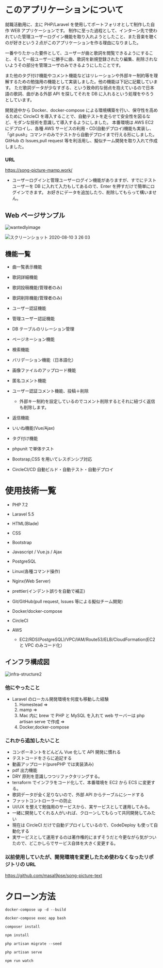# このアプリケーションについて

就職活動用に、主に PHP/Laravel を使用してポートフォリオとして制作した自作 WEB アプリケーションです。
制作に至った過程として、インターン先で使われていた管理ユーザーログイン機能を取り入れようとしたこと、また音楽を聴くのが好きという２点がこのアプリケーションを作る理由になりました。

一番やりたかった要件として、ユーザーが曲と歌詞を閲覧できるようにすること、そして一般ユーザーに勝手に曲、歌詞を新規登録されたり編集、削除されないようその部分を管理ユーザのみできるようにしたことです。

また他のタグ付け機能やコメント機能などはリレーションや外部キー制約等を理解するための勉強用の機能として実装しました。他の機能は下記に記載しています。
ただ歌詞データが少なすぎる、という致命的な弱点を抱えているので日本語の歌詞、曲がある外部 API を探してそれを DB に入れるという処理をやろうとしています。

開発途中から Docker、docker-compose による環境構築を行い、保守性を高めるために CircleCI を導入することで、自動テストを走らせて安全性を図るなど、モダンな技術を意識して導入するようにしました。
本番環境は AWS EC2 にデプロイし、各種 AWS サービスの利用・CD(自動デプロイ)機能も実装し、「git push」コマンドのみでテストから自動デプロイまで行える形にしました。
GitHub の Issues,pull request 等を利活用し、擬似チーム開発を取り入れて作成しました。

### URL

https://song-picture-mamp.work/

- ユーザーログインと管理ユーザーログイン機能がありますが、すでにテストユーザーを DB に入れて入力もしてあるので、Enter を押すだけで簡単にログインできます。
  お好きにデータを追加したり、削除してもらって構いません。

## Web ページサンプル

![wantedlyimage](https://user-images.githubusercontent.com/51937772/89991779-4acc7900-dcbf-11ea-8f55-08d89b96dc0a.png)

![スクリーンショット 2020-08-10 3 26 03](https://user-images.githubusercontent.com/51937772/89739154-3fa7fc00-dab9-11ea-8306-317996706339.png)

## 機能一覧

- 曲一覧表示機能

- 歌詞詳細機能

- 歌詞投稿機能(管理者のみ)

- 歌詞削除機能(管理者のみ)

- ユーザー認証機能

- 管理ユーザー認証機能

- DB テーブルのリレーション管理

- ページネーション機能

- 検索機能

- バリデーション機能（日本語化）

- 画像ファイルのアップロード機能

- 匿名コメント機能

- ユーザー認証コメント機能、投稿＋削除

  - 外部キー制約を設定しているのでコメント削除するとそれに紐づく返信も削除します。

- 返信機能

- いいね機能(Vue/Ajax)

- タグ付け機能

- phpunit で単体テスト

- Bootsrap,CSS を用いてレスポンシブ対応

- CircleCI/CD 自動ビルド・自動テスト・自動デプロイ

# 使用技術一覧

- PHP 7.2

* Laravel 5.5

* HTML(Blade)

* CSS

* Bootstrap

* Javascript / Vue.js / Ajax

* PostgreSQL

- Linux(各種コマンド操作)

- Nginx(Web Server)

* prettier(インデント誤りを自動で補正)

- Git/GitHub(pull request, Issues 等による擬似チーム開発)

* Docker/docker-compose

- CircleCI

- AWS
  - EC2/RDS(PostgreSQL)/VPC/IAM/Route53/ELB/CloudFormation(EC2 と VPC のみコード化）

## インフラ構成図

![infra-structure2](https://user-images.githubusercontent.com/51937772/87854452-1a5a1f00-c94d-11ea-99a8-9bf43b9f2ad8.png)

### 他にやったこと

- Laravel のローカル開発環境を何度も移動した経験
  1. Homestead =>
  2. mamp =>
  3. Mac 内に brew で PHP と MySQL を入れて web サーバーは php artisan serve で作成 =>
  4. Docker,docker-compose

### これから追加したいこと

- コンポーネントをどんどん Vue 化して API 開発に慣れる
- テストコードをさらに追記する
- 動画アップロード(purePHP では実装済み)
- pdf 出力機能
- DRY 原則を意識しつつリファクタリングする。
- terraform でインフラをコード化して、本番環境を EC2 から ECS に変更する。
- 歌詞データが全く足りないので、外部 API からテーブルにシードする
- ファットコントローラーの防止
- UI/UX を整えて勉強用のサービスから、実サービスとして運用してみる。
- 一緒に開発してくれる人がいれば、クローンしてもらって共同開発してみたい
- 現在は CircleCI だけで自動デプロイしているので、CodeDeploy も使って自動化する
- 実サービスとして運用するのは著作権的にまずそうだと今更ながら気がついたので、どこかしらでサービス自体を大きく変更する。

### 以前使用していたが、開発環境を変更したため使わなくなったリポジトリの URL

https://github.com/masal9pse/song-picture-text

# クローン方法

```
docker-compose up -d --build 

docker-compose exec app bash

composer install

npm install

php artisan migrate --seed

php artisan serve

npm run watch
```
